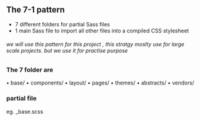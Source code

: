 ## The 7-1 pattern

- 7 different folders for partial Sass files
- 1 main Sass file to import all other files into a compiled CSS stylesheet

###### we will use this pattern for this project , this stratgy moslty use for large scale projects. but we use it for practise purpose

### The 7 folder are

• base/
• components/
• layout/
• pages/
• themes/
• abstracts/
• vendors/

### partial file

eg. \_base.scss
